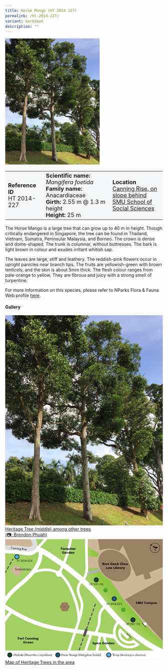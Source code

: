 ```yaml
---
title: Horse Mango (HT 2014 227)
permalink: /ht-2014-227/
variant: markdown
description: ""
---
```

<div class="isomer-image-wrapper">
<img style="width: 60%" src="/images/Heritage_trees_photos/mangfoe_ht2014-227_habit.jpg">
</div><table style="minWidth: 100px; font-size: 18px; background: #F4F6F7">
<tbody><tr>
<td rowspan="1" colspan="1">
<strong>Reference ID</strong>
<br>HT 2014-227
</td>
<td rowspan="1" colspan="1">
	<strong>Scientific name:</strong> <em>Mangifera foetida</em>
<br><strong>Family name: </strong>Anacardiaceae
<br><strong>Girth: </strong>2.55 m @ 1.3 m height
<br><strong>Height: </strong>25 m
</td>
<td rowspan="1" colspan="1">
<strong>Location</strong><a href="https://www.onemap.gov.sg/?lat=1.294969999999008&amp;lng=103.84833999999121">
 <br>Canning Rise, on slope behind<br>SMU School of Social Sciences</a>
</td>
</tr>
</tbody>
</table>
<p>The Horse Mango is a large tree that can grow up to 40 m in height. Though critically endangered in Singapore, the tree can be found in Thailand, Vietnam, Sumatra, Peninsular Malaysia, and Borneo. The crown is dense and dome-shaped. The trunk is columnar, without buttresses. The bark is light brown in colour and exudes irritant whitish sap.</p>

<p>The leaves are large, stiff and leathery. The reddish-pink&nbsp;flowers occur in upright panicles near branch tips. The fruits are yellowish-green with brown lenticels, and the skin is about 5mm thick. The flesh colour ranges from pale-orange to yellow. They are fibrous and juicy with a strong smell of turpentine.</p>

<p>For more information on this species, please refer to NParks Flora &amp; Fauna Web profile <a href="https://www.nparks.gov.sg/florafaunaweb/flora/3/0/3012">here</a>.</p>

<h4><b>Gallery</b></h4>
<div class="isomer-card-grid">
<a href="/images/Heritage_trees_photos/mangfoe_ht2014-227_habit.jpg" class="isomer-card">
<div class="isomer-card-image">
<div class="isomer-image-wrapper"><img src="/images/Heritage_trees_photos/mangfoe_ht2014-227_habit.jpg"></div></div>
<div class="isomer-card-body"><div class="isomer-card-description">Heritage Tree (middle) among other trees<br>(📷: Brendon Phuah)</div></div></a>

<a href="/images/Heritage_trees_photos/HTmap_CanningRise.png" class="isomer-card">
<div class="isomer-card-image">
<div class="isomer-image-wrapper"><img src="/images/Heritage_trees_photos/HTmap_CanningRise.png"></div></div>
<div class="isomer-card-body"><div class="isomer-card-description">Map of Heritage Trees in the area</div></div></a></div>